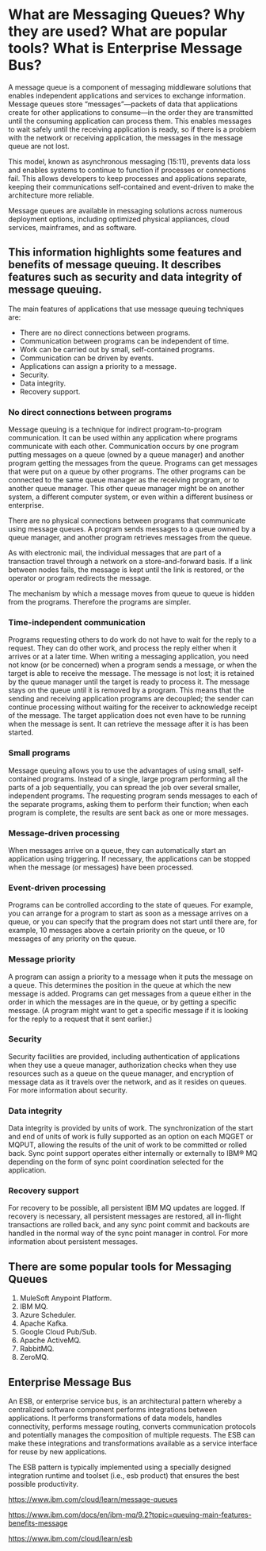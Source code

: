 # What are Messaging Queues? Why they are used? What are popular tools? What is Enterprise Message Bus?

A message queue is a component of messaging middleware solutions that enables independent applications and services to exchange information. Message queues store “messages”—packets of data that applications create for other applications to consume—in the order they are transmitted until the consuming application can process them. This enables messages to wait safely until the receiving application is ready, so if there is a problem with the network or receiving application, the messages in the message queue are not lost.

This model, known as asynchronous messaging (15:11), prevents data loss and enables systems to continue to function if processes or connections fail. This allows developers to keep processes and applications separate, keeping their communications self-contained and event-driven to make the architecture more reliable.

Message queues are available in messaging solutions across numerous deployment options, including optimized physical appliances, cloud services, mainframes, and as software.



 

## This information highlights some features and benefits of message queuing. It describes features such as security and data integrity of message queuing.

The main features of applications that use message queuing techniques are:
* There are no direct connections between programs.
* Communication between programs can be independent of time.
* Work can be carried out by small, self-contained programs.
* Communication can be driven by events.
* Applications can assign a priority to a message.
* Security.
* Data integrity.
* Recovery support.
### No direct connections between programs
Message queuing is a technique for indirect program-to-program communication. It can be used within any application where programs communicate with each other. Communication occurs by one program putting messages on a queue (owned by a queue manager) and another program getting the messages from the queue.
Programs can get messages that were put on a queue by other programs. The other programs can be connected to the same queue manager as the receiving program, or to another queue manager. This other queue manager might be on another system, a different computer system, or even within a different business or enterprise.

There are no physical connections between programs that communicate using message queues. A program sends messages to a queue owned by a queue manager, and another program retrieves messages from the queue. 

As with electronic mail, the individual messages that are part of a transaction travel through a network on a store-and-forward basis. If a link between nodes fails, the message is kept until the link is restored, or the operator or program redirects the message.

The mechanism by which a message moves from queue to queue is hidden from the programs. Therefore the programs are simpler.

### Time-independent communication

Programs requesting others to do work do not have to wait for the reply to a request. They can do other work, and process the reply either when it arrives or at a later time. When writing a messaging application, you need not know (or be concerned) when a program sends a message, or when the target is able to receive the message. The message is not lost; it is retained by the queue manager until the target is ready to process it. The message stays on the queue until it is removed by a program. This means that the sending and receiving application programs are decoupled; the sender can continue processing without waiting for the receiver to acknowledge receipt of the message. The target application does not even have to be running when the message is sent. It can retrieve the message after it is has been started.

### Small programs
Message queuing allows you to use the advantages of using small, self-contained programs. Instead of a single, large program performing all the parts of a job sequentially, you can spread the job over several smaller, independent programs. The requesting program sends messages to each of the separate programs, asking them to perform their function; when each program is complete, the results are sent back as one or more messages.
### Message-driven processing
When messages arrive on a queue, they can automatically start an application using triggering. If necessary, the applications can be stopped when the message (or messages) have been processed.

### Event-driven processing
Programs can be controlled according to the state of queues. For example, you can arrange for a program to start as soon as a message arrives on a queue, or you can specify that the program does not start until there are, for example, 10 messages above a certain priority on the queue, or 10 messages of any priority on the queue.
### Message priority
A program can assign a priority to a message when it puts the message on a queue. This determines the position in the queue at which the new message is added.
Programs can get messages from a queue either in the order in which the messages are in the queue, or by getting a specific message. (A program might want to get a specific message if it is looking for the reply to a request that it sent earlier.)

### Security
Security facilities are provided, including authentication of applications when they use a queue manager, authorization checks when they use resources such as a queue on the queue manager, and encryption of message data as it travels over the network, and as it resides on queues. For more information about security.
### Data integrity
Data integrity is provided by units of work. The synchronization of the start and end of units of work is fully supported as an option on each MQGET or MQPUT, allowing the results of the unit of work to be committed or rolled back. Sync point support operates either internally or externally to IBM® MQ depending on the form of sync point coordination selected for the application.
### Recovery support
For recovery to be possible, all persistent IBM MQ updates are logged. If recovery is necessary, all persistent messages are restored, all in-flight transactions are rolled back, and any sync point commit and backouts are handled in the normal way of the sync point manager in control. For more information about persistent messages.



## There are some popular tools for  Messaging Queues

1. MuleSoft Anypoint Platform.
2. IBM MQ.
3. Azure Scheduler.
4. Apache Kafka.
5. Google Cloud Pub/Sub.
6. Apache ActiveMQ.
7. RabbitMQ.
8. ZeroMQ.


## Enterprise Message Bus

An ESB, or enterprise service bus, is an architectural pattern whereby a centralized software component performs integrations between applications.  It performs transformations of data models, handles connectivity, performs message routing, converts communication protocols and potentially manages the composition of multiple requests. The ESB can make these integrations and transformations available as a service interface for reuse by new applications. 

The ESB pattern is typically implemented using a specially designed integration runtime and toolset (i.e., esb product) that ensures the best possible productivity.

https://www.ibm.com/cloud/learn/message-queues

https://www.ibm.com/docs/en/ibm-mq/9.2?topic=queuing-main-features-benefits-message

https://www.ibm.com/cloud/learn/esb
